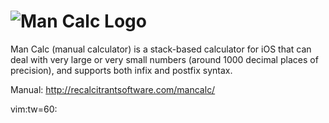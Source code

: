 ![Man Calc Logo](http://recalcitrantsoftware.com/mancalc/logo.png)
=======

Man Calc (manual calculator) is a stack-based calculator for
iOS that can deal with very large or very small numbers
(around 1000 decimal places of precision), and supports both
infix and postfix syntax.

Manual: http://recalcitrantsoftware.com/mancalc/

vim:tw=60:
